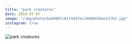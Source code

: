 ```yaml
---
title: "park creatures"
date: 2019-07-07
image: "/img/photo/ba4989fc01f445fec24090193ee127b2.jpg"
instagram: true
---
```


![park creatures](/img/photo/ba4989fc01f445fec24090193ee127b2.jpg)
